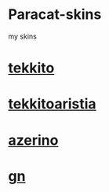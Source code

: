 # Paracat-skins
my skins
# [tekkito](https://cdn.discordapp.com/attachments/960955883284729906/1057278342887387136/tekkito.osk)
# [tekkitoaristia](https://cdn.discordapp.com/attachments/960955883284729906/1057275878339514398/tekkitoaristia.osk)
# [azerino](https://cdn.discordapp.com/attachments/632556497808654337/1083115995629096980/azerino.osk)
# [gn](https://cdn.discordapp.com/attachments/632556497808654337/1083116135349760032/gn.osk)
